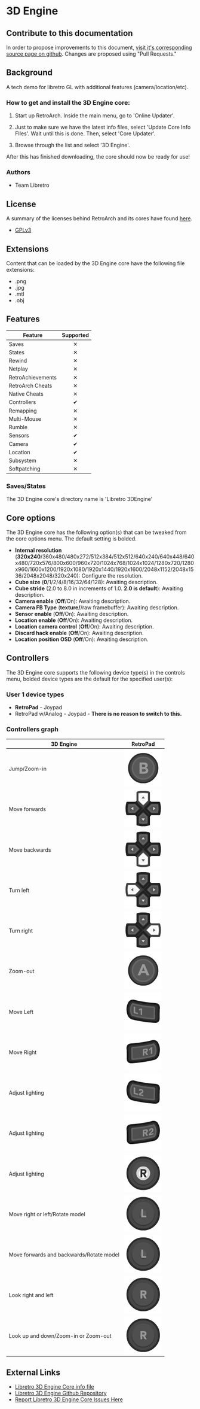 # 3D Engine

## Contribute to this documentation

In order to propose improvements to this document, [visit it's corresponding source page on github](https://github.com/libretro/docs/tree/master/docs/library/3d_engine.md). Changes are proposed using "Pull Requests."

## Background

A tech demo for libretro GL with additional features (camera/location/etc).

### How to get and install the 3D Engine core:

1. Start up RetroArch. Inside the main menu, go to 'Online Updater'.

2. Just to make sure we have the latest info files, select 'Update Core Info FIles'. Wait until this is done. Then, select 'Core Updater'.

3. Browse through the list and select '3D Engine'.

After this has finished downloading, the core should now be ready for use!

### Authors

- Team Libretro

## License

A summary of the licenses behind RetroArch and its cores have found [here](https://buildbot.libretro.com/docs/tech/licenses/).

- [GPLv3](https://github.com/libretro/libretro-3dengine/blob/master/license)

## Extensions

Content that can be loaded by the 3D Engine core have the following file extensions:

- .png
- .jpg
- .mtl
- .obj

## Features

| Feature           | Supported |
|-------------------|:---------:|
| Saves             | ✕         |
| States            | ✕         |
| Rewind            | ✕         |
| Netplay           | ✕         |
| RetroAchievements | ✕         |
| RetroArch Cheats  | ✕         |
| Native Cheats     | ✕         |
| Controllers       | ✔         |
| Remapping         | ✕         |
| Multi-Mouse       | ✕         |
| Rumble            | ✕         |
| Sensors           | ✔         |
| Camera            | ✔         |
| Location          | ✔         |
| Subsystem         | ✕         |
| Softpatching      | ✕         |

### Saves/States

The 3D Engine core's directory name is 'Libretro 3DEngine'

## Core options

The 3D Engine core has the following option(s) that can be tweaked from the core options menu. The default setting is bolded.

- **Internal resolution** (**320x240**/360x480/480x272/512x384/512x512/640x240/640x448/640x480/720x576/800x600/960x720/1024x768/1024x1024/1280x720/1280x960/1600x1200/1920x1080/1920x1440/1920x1600/2048x1152/2048x1536/2048x2048/320x240): Configure the resolution.
- **Cube size** (**0**/1/2/4/8/16/32/64/128): Awaiting description.
- **Cube stride** (2.0 to 8.0 in increments of 1.0. **2.0 is default**): Awaiting description.
- **Camera enable** (**Off**/On): Awaiting description.
- **Camera FB Type** (**texture/**/raw framebuffer): Awaiting description.
- **Sensor enable** (**Off**/On): Awaiting description.
- **Location enable** (**Off**/On): Awaiting description.
- **Location camera control** (**Off**/On): Awaiting description.
- **Discard hack enable** (**Off**/On): Awaiting description.
- **Location position OSD** (**Off**/On): Awaiting description.

## Controllers

The 3D Engine core supports the following device type(s) in the controls menu, bolded device types are the default for the specified user(s):

### User 1 device types

- **RetroPad** - Joypad
- RetroPad w/Analog - Joypad - **There is no reason to switch to this.**

### Controllers graph

| 3D Engine                                | RetroPad                                                       |
|------------------------------------------|----------------------------------------------------------------|
| Jump/Zoom-in                             | ![RetroPad_B](images/RetroPad/Retro_B_Round.png)               |
| Move forwards                            | ![RetroPad_Dpad](images/RetroPad/Retro_Dpad_Up.png)            |
| Move backwards                           | ![RetroPad_Dpad](images/RetroPad/Retro_Dpad_Down.png)          |
| Turn left                                | ![RetroPad_Dpad](images/RetroPad/Retro_Dpad_Left.png)          |
| Turn right                               | ![RetroPad_Dpad](images/RetroPad/Retro_Dpad_Right.png)         |
| Zoom-out                                 | ![RetroPad_A](images/RetroPad/Retro_A_Round.png)               |
| Move Left                                | ![RetroPad_L1](images/RetroPad/Retro_L1.png)                   |
| Move Right                               | ![RetroPad_R1](images/RetroPad/Retro_R1.png)                   |
| Adjust lighting                          | ![RetroPad_L2](images/RetroPad/Retro_L2.png)                   |
| Adjust lighting                          | ![RetroPad_R2](images/RetroPad/Retro_R2.png)                   |
| Adjust lighting                          | ![RetroPad_R3](images/RetroPad/Retro_R3.png)                   |
| Move right or left/Rotate model          | ![RetroPad_Left_Stick](images/RetroPad/Retro_Left_Stick.png)   |
| Move forwards and backwards/Rotate model | ![RetroPad_Left_Stick](images/RetroPad/Retro_Left_Stick.png)   |
| Look right and left                      | ![RetroPad_Right_Stick](images/RetroPad/Retro_Right_Stick.png) |
| Look up and down/Zoom-in or Zoom-out     | ![RetroPad_Right_Stick](images/RetroPad/Retro_Right_Stick.png) |

## External Links

- [Libretro 3D Engine Core info file](https://github.com/libretro/libretro-super/blob/master/dist/info/3dengine_libretro.info)
- [Libretro 3D Engine Github Repository](https://github.com/libretro/libretro-3dengine)
- [Report Libretro 3D Engine Core Issues Here](https://github.com/libretro/libretro-3dengine/issues)